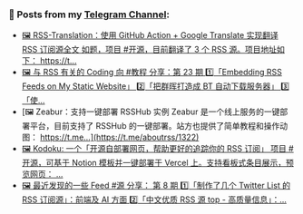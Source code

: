 ### 📰 Posts from my [Telegram Channel](https://t.me/s/aboutrss):
<!-- BLOG-POST-LIST:START -->
- [🖼 RSS-Translation：使用 GitHub Action + Google Translate 实现翻译 RSS 订阅源全文 如题，项目 #开源，目前翻译了 3 个 RSS 源。项目地址如下： https://t...](https://t.me/aboutrss/1324)
- [🖼 与 RSS 有关的 Coding 向 #教程 分享：第 23 期 1️⃣「Embedding RSS Feeds on My Static Website」 2️⃣「把群晖打造成 BT 自动下载服务器」 3️⃣「使...](https://t.me/aboutrss/1323)
- [🖼 Zeabur：支持一键部署 RSSHub 实例 Zeabur 是一个线上服务的一键部署平台，目前支持了 RSSHub 的一键部署。站方也提供了简单教程和操作动图： https://t.me...](https://t.me/aboutrss/1322)
- [🖼 Kodoku: 一个「开源自部署网页，帮助更好的追踪你的 RSS 订阅」 项目 #开源，可基于 Notion 模板并一键部署于 Vercel 上。支持看板式条目展示，预览网页： ...](https://t.me/aboutrss/1321)
- [🖼 最近发现的一些 Feed #源 分享： 第 8 期 1️⃣「制作了几个 Twitter List 的 RSS 订阅源」：前端及 AI 方面 2️⃣「中文优质 RSS 源 top - 高质量信息」：...](https://t.me/aboutrss/1320)
<!-- BLOG-POST-LIST:END -->

<!--
**AboutRSS/AboutRSS** is a ✨ _special_ ✨ repository because its `README.md` (this file) appears on your GitHub profile.

Here are some ideas to get you started:

- 🔭 I’m currently working on ...
- 🌱 I’m currently learning ...
- 👯 I’m looking to collaborate on ...
- 🤔 I’m looking for help with ...
- 💬 Ask me about ...
- 📫 How to reach me: ...
- 😄 Pronouns: ...
- ⚡ Fun fact: ...
-->
